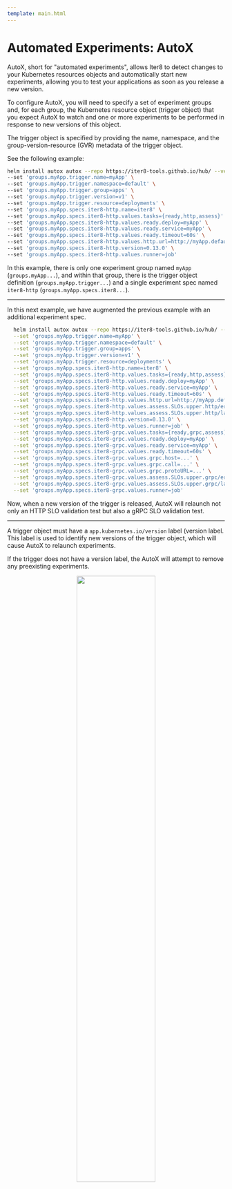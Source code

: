 ```yaml
---
template: main.html
---
```


# Automated Experiments: AutoX

AutoX, short for "automated experiments", allows Iter8 to detect changes to your Kubernetes resources objects and automatically start new experiments, allowing you to test your applications as soon as you release a new version.

To configure AutoX, you will need to specify a set of experiment groups and, for each group, the Kubernetes resource object (trigger object) that you expect AutoX to watch and one or more experiments to be performed in response to new versions of this object.

The trigger object is specified by providing the name, namespace, and the group-version-resource (GVR) metadata of the trigger object.

See the following example:

```bash
helm install autox autox --repo https://iter8-tools.github.io/hub/ --version 0.1.6 \
--set 'groups.myApp.trigger.name=myApp' \
--set 'groups.myApp.trigger.namespace=default' \
--set 'groups.myApp.trigger.group=apps' \
--set 'groups.myApp.trigger.version=v1' \
--set 'groups.myApp.trigger.resource=deployments' \
--set 'groups.myApp.specs.iter8-http.name=iter8' \
--set 'groups.myApp.specs.iter8-http.values.tasks={ready,http,assess}' \
--set 'groups.myApp.specs.iter8-http.values.ready.deploy=myApp' \
--set 'groups.myApp.specs.iter8-http.values.ready.service=myApp' \
--set 'groups.myApp.specs.iter8-http.values.ready.timeout=60s' \
--set 'groups.myApp.specs.iter8-http.values.http.url=http://myApp.default/get' --set 'groups.myApp.specs.iter8-http.values.assess.SLOs.upper.http/error-count=0' --set 'groups.myApp.specs.iter8-http.values.assess.SLOs.upper.http/latency-mean=50' \
--set 'groups.myApp.specs.iter8-http.version=0.13.0' \
--set 'groups.myApp.specs.iter8-http.values.runner=job'
```

In this example, there is only one experiment group named `myApp` (`groups.myApp...`), and within that group, there is the trigger object definition (`groups.myApp.trigger...`) and a single experiment spec named `iter8-http` (`groups.myApp.specs.iter8...`).

***

In this next example, we have augmented the previous example with an additional experiment spec.

```bash
  helm install autox autox --repo https://iter8-tools.github.io/hub/ --version 0.1.6 \
  --set 'groups.myApp.trigger.name=myApp' \
  --set 'groups.myApp.trigger.namespace=default' \
  --set 'groups.myApp.trigger.group=apps' \
  --set 'groups.myApp.trigger.version=v1' \
  --set 'groups.myApp.trigger.resource=deployments' \
  --set 'groups.myApp.specs.iter8-http.name=iter8' \
  --set 'groups.myApp.specs.iter8-http.values.tasks={ready,http,assess}' \
  --set 'groups.myApp.specs.iter8-http.values.ready.deploy=myApp' \
  --set 'groups.myApp.specs.iter8-http.values.ready.service=myApp' \
  --set 'groups.myApp.specs.iter8-http.values.ready.timeout=60s' \
  --set 'groups.myApp.specs.iter8-http.values.http.url=http://myApp.default/get' \
  --set 'groups.myApp.specs.iter8-http.values.assess.SLOs.upper.http/error-count=0' \
  --set 'groups.myApp.specs.iter8-http.values.assess.SLOs.upper.http/latency-mean=50' \
  --set 'groups.myApp.specs.iter8-http.version=0.13.0' \
  --set 'groups.myApp.specs.iter8-http.values.runner=job' \
  --set 'groups.myApp.specs.iter8-grpc.values.tasks={ready,grpc,assess}' \
  --set 'groups.myApp.specs.iter8-grpc.values.ready.deploy=myApp' \
  --set 'groups.myApp.specs.iter8-grpc.values.ready.service=myApp' \
  --set 'groups.myApp.specs.iter8-grpc.values.ready.timeout=60s' \
  --set 'groups.myApp.specs.iter8-grpc.values.grpc.host=...' \
  --set 'groups.myApp.specs.iter8-grpc.values.grpc.call=...' \
  --set 'groups.myApp.specs.iter8-grpc.values.grpc.protoURL=...' \
  --set 'groups.myApp.specs.iter8-grpc.values.assess.SLOs.upper.grpc/error-rate=0' \
  --set 'groups.myApp.specs.iter8-grpc.values.assess.SLOs.upper.grpc/latency/latency-mean=50' \
  --set 'groups.myApp.specs.iter8-grpc.values.runner=job'
```

Now, when a new version of the trigger is released, AutoX will relaunch not only an HTTP SLO validation test but also a gRPC SLO validation test.

***

A trigger object must have a `app.kubernetes.io/version` label (version label. This label is used to identify new versions of the trigger object, which will cause AutoX to relaunch experiments.

If the trigger does not have a version label, the AutoX will attempt to remove any preexisting experiments.

<p align='center'>
  <img alt-text="AutoX flowchart" src="../images/flowchart.png" width="60%" />
</p>
